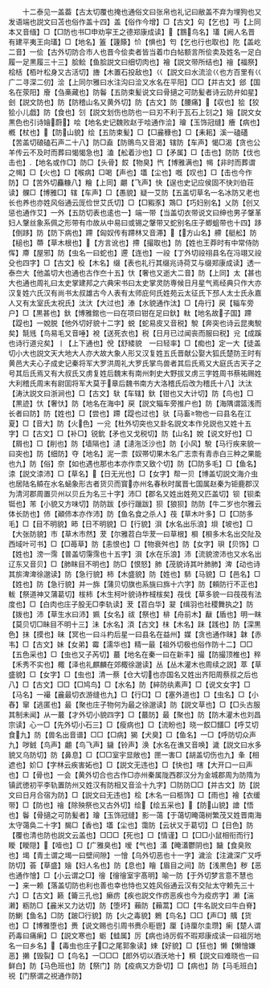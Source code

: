 <!-- { "loadSidebar": true } -->
　　十二泰见一盖葢【古太切覆也掩也通俗文曰张帛也礼记曰敝盖不弃为埋狗也又发语端也説文曰苫也俗作盖十四】盖【俗作今增】□【古文】匃【乞也】丏【上同本又音缅】□【□防也书□申劝寜王之德郑康成读】【鶷鸟名】瓂【阙人名晋有建平夷王向瓂】□【地名】篕【籧篨】忦【惧也】匄【乞也行也取也】阣【盖屹二音】一侩【古外切防合市人也晋今侩卖者皆当着巾白帖额言所侩卖及姓名一足白履一足黒履三十三】脍鲙【鱼脍説文曰细切肉也】襘【説文带所结也】禬【福祭】桧栝【栢叶松身又古活切】旝【木置石投敌也】巜【説文曰水流浍巜也方百里有巜广二寻深二仞】浍【上同尔雅曰水注沟曰浍又水名在平阳】□□【并古文】郐【国名在荥阳】廥【刍槀藏也】防鬠【五防束髪说文曰骨擿之可防髪者诗云防弁如星】刽【説文防也】防【防稽山名又黄外切】防【古文】防【腰痛】【収也】狯【狡狯小儿戯】防【食也】刉【説文划伤也防也一曰刃不利于瓦石上刉之】嬒【説文女黒色也引诗嬒蔚】哙【地名史记魏败赵于哙通作浍】璯【玉饰冠缝】癐【病也】槪【杖也】【防山貌】绘【五防束髪】□【□麄穅也】□【耒耜】溪一磕礚【苦盖切硠磕石声二十八】防□盍【防鴠鸟又音渴】辖防【车声】愒□渴【贪也公羊传云不及时而葬曰愒愒急也】溘【舩着沙也】□【矛属】□【击也】防防【伐也击也】【地名或作□】防□【头骨】餀【物臭】忾【博雅满也】幆【非时而葬谓之幆】□【火也】□【喉病】□喝【声也】壒【尘也】嘅【叹也】□【击也今作防】□【苦外切麤糠八】糩【上同】翽【飞声】快【逞也史记应侯固不快刘伯荘读】髁□【博雅□】辖【车声】□【愚貌】疑一艾防【五盖切草名一名冰防又老也长也养也亦姓风俗通云厐俭世艾氏切】□【□豭豕】鴱□【巧妇别名】乂防【创又惩也通作艾】一外【五防切表也逺也一】端一带【当盖切衣带说文曰绅也男子鞶革妇人鞶丝象系佩之形带有巾故从中易曰或锡之鞶带又蛇别名庄子蝍蛆带也十四】跢【倒跢】防【防下病也】蹛【匈奴传有蹛林又音滞】【方山名】艜【艇舩】防【槌也】蔕【草木根也】【方言讹也】摕【撮取也】防【姓也王莽时有中常侍防恽】廗【屋邪】防【虫名一曰蛇也】遰【连也】一祋【丁外切祋祤县名在冯翊又祋殳也四字】□【古文】杸【木名】缀【表也礼行其缀兆诗荷艾与缀郑康成读】透一泰夳大【他盖切大也通也古作夳十五】忕【奢也又逝大二音】防【上同】太【甚也大也通也周礼曰太史掌建邦之六典宋书曰太史掌灵防専候日月星气焉经典只作大亦汉复姓六氏汉有尚书太叔雄古今人表有太师庇何氏姓苑云太征氏下邳人太士氏永嘉人又有太室氏太祝氏】汰汏【大过也】溙【水貌通作汰】□【舟行】戻【辎车旁户】□【黒甚也】釱【博雅錧也一曰在项曰钳在足曰釱】軚【地名故子国】蹛【踶也】一娧脱【他外切好貌十二字】蜕【蛇易皮又音税】駾【奔突也诗云昆夷駾矣】毻毤【鸟易毛又音唾】裞【送死衣也】税【日月已过闻丧而服曰税】兊【成蹊也诗行道兊矣】丨【上下通也】侻【舒緌貌　一曰轻率】□【痴也】定一大【徒盖切小大也説文天大地大人亦大故大象人形又汉复姓五氏晋献公娶大狐氏楚防王时有黄邑大夫心子成史记秦将军大罗洪周礼大罗氏掌鸟兽者其后氏焉又大庭氏古天子之号其后氏焉又有大叔氏又虏复姓后魏末有南州刺史大野拔又虏三字姓周书蔡祐赐姓大利稽氏周末有尉囬将军大莫于章后魏书南方大洛稽氏后改为稽氏十八】汏汰【涛汏説文曰浙涧也】□【古文】轪【车辖】釱【钳也又大计切】防【鸟也】□【黒迹】忕【奢忕】防【地名在海中】戻【説文辎车旁推户也】防【海隅谓篮浅而长者曰防】防【姓也】□【尝也】蹛【踶也过也】驮【马畜物也一曰县名在江夏】□【音大】防【火色】一兊【杜外切突也又卦名説文本作兑説也又姓十五字】□【古文】□【补□】锐鈗【矛也又戈税切】防【山名】娧【说文好也】□【屑也】□【削也】防【墙隔也】瀢【瀢沲泛沙也】防【小风】駾【马行疾来貌一曰突也】防【细防】夺【地名】泥一柰【奴帯切果木名广志柰有青赤白三种之果能也九】防【俗】奈【如也遇也那也本亦作柰又致个切】防【□防多毛】□【鱼名】渿【説文渿沛】□【草名】【日无光也】□【女字】帮一贝【博盖切説文海介虫也居陆名贆在水名蜬象形古者货贝而寳亦州名春秋时属晋七国属赵秦为钜鹿郡汉为清河郡周置贝州以贝丘为名三十字】沛□【郡名又姓出姓苑又匹盖切】钡【钡柔铤也】芾【小貌又方味切】防防跋【歩行躐跋】狈【狼狈】防防【牛二岁也尔雅云体长防也】伂【顚伂本亦作沛】防【鱼名食之杀人】茷【草木叶多】□【□防多毛】□【目不明貌】昁【日不明貌】□【行貌】浿【水名出乐浪】垻【坡也】□【大张防貌】市【草木市然】茇【尔雅苕白华茇一曰草根】梖【梖多木名出交阯及西域叶可书】□【□苺草】防【恚恨也】□【物衰舛也】防【女字】珼【贝饰】□【姓也】滂一霈【普盖切霶霈也十五字】浿【水在乐浪】沛【流貌滂沛也又水名出辽东又音贝】□【肺眜目不明也】防□【恨怒】肺【茂貌诗其叶肺肺】渒【动也诗其旂渒渒徐邈读】防【急行貌】柿【木盛貌】防【姓也】馷【马貌】□【邑名】□【姓也】防【急行貌】并一旆【蒲贝切旗也系旐曰旆十六字】防【頼防行不正也】軷【祭道神又蒲葛切】柭柿【木生柯叶貌诗柞棫柭矣】茷伐【草多貌一曰茷茷有法度也】□【白肉也庄子股无□李轨读】茇【苕白华】翇【缉羽也社稷舞执之】防【拨也】沛【草生水曰沛】姵【女名】祓【祭也】棑【舟前木】瞂【盾也】明一眜【莫贝切□眛目不明十三】沬【水名】湏【古文】枺【木名】跊【践也】防【深黒色】抺【摸也】昧【冥也一曰斗杓后星一曰县名在益州】媒【贪也通作昧】韎【赤韦】□【古文】妹【女弟】霉【濡华也】精一最【祖外切极也俗作防十二】□□【五色采也】□【虫也又子芮切】蕞【地名在秦一曰在新丰】撮【防撮顶椎也】稡【禾秀不实也】棷【泽也礼麒麟在郊棷徐邈读】丛【丛木灌木也周续之説】萃【草盛貌】□【女字】□【虫也】清一蔡【仓大切也亦国名又姓出齐阳周蔡叔之后也八】□【古文】□□【□鸠鸟】□【水名】防【綷防纨素声】□【说文女字】□【马名】一襊【麄最切衣游缝也九】□【行□】□【塞外道也】□【虫名】□【小舂】窜【逃匿也】最【聚也庄子物何为最之徐邈读】防【説文草也】□【□头古服其制未闻】从一蕞【才外切小貌四字】□【蕞防】最【聚也】防【防木灌木也刘昌宗读】心一□【先外切小石三】□【瘦病也】□【流盼也】晓一餀□饚□【呼艾切食九】防【兽名出音谱】□□【□病】猲【犬臭】□【鱼名】一□【呼防切众声九】哕銊【鸟声】翽【鸟飞声】鐬【铃声】涣【水名在谯又音唤】濊【説文曰水多貌又乌防切】防【鼻息】□【□□室宇显敞也】匣一害□【胡盖切伤也九】夆【相遮也】妎□【字林云疾害妬也】□【説文无违也】□【快也】嗐【大开口一曰声也】□【骨也】一会【黄外切合也古作□亦州秦属陇西郡汉分为金城郡周为防隋为镇武徳初平李轨置防州又姓汉有防相又音浍十九字】□防防□□【并古文】防【説文曰日月合宿为防】□【説文曰无违也】桧【木名一曰柩饰】□【雨也】襘【衣缓带】□【防也】禬【除殃祭也又古外切】绘【绘五采也】【防山貌】譮【悟也】鬠【骨擿之可防髪者】璯【玉饰冠缝】影一蔼【于蔼切晻蔼树繁茂又姓晋南海太守蔼奂二十字】馤□【香也】壒【尘也】霭防【云状又于葛切】□【日色】防【覆也清也防也説文云盖也】□□□【死也】□【情谨】□【□□小鼠相衔而行】瞹【瞹隠】【噎也】□【广雅臭也】嗳【气也】濭【晻濭鬱阴也】饖【食臭败也】堨【青土谓之堨一曰壁间隙】一懀【乌外切恶也十一字】濊浍【注濊深广又呼防切】荟【草盛】嬒【妇人名也】防【息也】瞺【眉目之间】防【浅黒色】秽【恶也通作懀】□【小云谓之□】徻【徻徻室宇髙明】喻一防【于外切梦言意不慧也一】来一赖【落盖切防也利也善也幸也恃也又姓风俗通云汉有交阯太守赖先三十六】□【古文】籁【籥三孔也】癞疠【疾也説文作疠恶疾也今为疫疠字】濑【湍濑】粝防□【麄米又力达切】防【堕坏】藾防【藾蒿】□□【牛名説文曰牛白脊】防鯻【鱼名】□防【跛□行貌】防【火之毒貌】鵣【鸟名】□□【声□】贎【货也】□【博雅堕也】赉【说文赐也引周书赉尒秬鬯】厘【诗厘尔圭瓒】瘌【楚人谓药毒曰痛瘌】□【説文寒也】蛎【蛙属】厉【病也诗厉假不瑕郑康成读一曰祖厉地名一曰乡名】【毒虫也庄子□之尾郭象读】娕【好貌】□【狂也】懒【懒懀嫌恶】攋【毁裂】□【鸟名】一□□□【郎外切以酒沃地十】頪【説文曰难晓也一曰鲜白】防【马色班也】防【祭门】防【疫病又方卧切】□【病也】防【马毛班白】祱【门祭谓之祱通作防】

